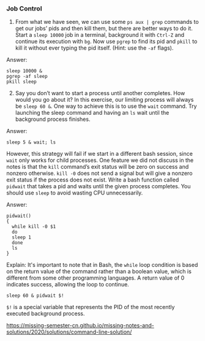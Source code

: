 ### Job Control
1. From what we have seen, we can use some `ps aux | grep` commands to get our jobs’ pids and then kill them, but there are better ways to do it. Start a `sleep 10000` job in a terminal, background it with `Ctrl-Z` and continue its execution with `bg`. Now use `pgrep` to find its pid and `pkill` to kill it without ever typing the pid itself. (Hint: use the `-af` flags).
 
 Answer:
 
 ```
 sleep 10000 &
 pgrep -af sleep
 pkill sleep
 ```
 
2. Say you don’t want to start a process until another completes. How would you go about it? In this exercise, our limiting process will always be `sleep 60 &`. One way to achieve this is to use the `wait` command. Try launching the sleep command and having an `ls` wait until the background process finishes.   

 Answer:
 
 ```
 sleep 5 & wait; ls
 ```   
   
   However, this strategy will fail if we start in a different bash session, since `wait` only works for child processes. One feature we did not discuss in the notes is that the `kill` command’s exit status will be zero on success and nonzero otherwise. `kill -0` does not send a signal but will give a nonzero exit status if the process does not exist. Write a bash function called `pidwait` that takes a pid and waits until the given process completes. You should use `sleep` to avoid wasting CPU unnecessarily.
 
 Answer:

 ```
 pidwait()
 {
   while kill -0 $1
   do
   sleep 1 
   done
   ls
 }
 ```
 
 Explain: It's important to note that in Bash, the `while` loop condition is based on the return value of the command rather than a boolean value, which is different from some other programming languages. A return value of 0 indicates success, allowing the loop to continue.
 
 ```
 sleep 60 & pidwait $!
 ```
 `$!` is a special variable that represents the PID of the most recently executed background process.


 https://missing-semester-cn.github.io/missing-notes-and-solutions/2020/solutions/command-line-solution/
 
